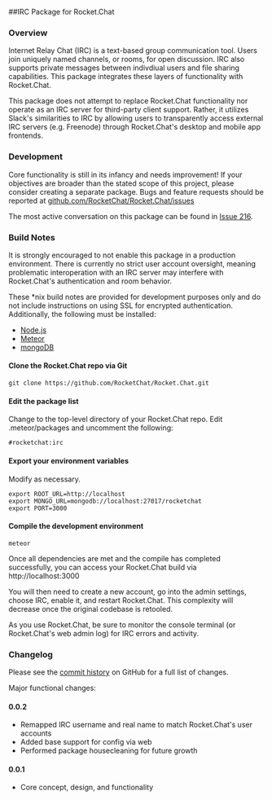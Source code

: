 ##IRC Package for Rocket.Chat

### Overview

Internet Relay Chat (IRC) is a text-based group communication tool. Users join uniquely named channels, or rooms, for open discussion. IRC also supports private messages between indivdiual users and file sharing capabilities. This package integrates these layers of functionality with Rocket.Chat.

This package does not attempt to replace Rocket.Chat functionality nor operate as an IRC server for third-party client support. Rather, it utilizes Slack's similarities to IRC by allowing users to transparently access external IRC servers (e.g. Freenode) through Rocket.Chat's desktop and mobile app frontends.


### Development

Core functionality is still in its infancy and needs improvement! If your objectives are broader than the stated scope of this project, please consider creating a separate package. Bugs and feature requests should be reported at [github.com/RocketChat/Rocket.Chat/issues](https://github.com/RocketChat/Rocket.Chat/issues)

The most active conversation on this package can be found in [Issue 216](https://github.com/RocketChat/Rocket.Chat/issues/216).


### Build Notes

It is strongly encouraged to not enable this package in a production environment. There is currently no strict user account oversight, meaning problematic interoperation with an IRC server may interfere with Rocket.Chat's authentication and room behavior. 

These *nix build notes are provided for development purposes only and do not include instructions on using SSL for encrypted authentication.  Additionally, the following must be installed:

* [Node.js](http://nodejs.org)
* [Meteor](http://www.meteor.com)
* [mongoDB](http://www.mongodb.com)

#### Clone the Rocket.Chat repo via Git

	git clone https://github.com/RocketChat/Rocket.Chat.git

#### Edit the package list

Change to the top-level directory of your Rocket.Chat repo. Edit .meteor/packages and uncomment the following:

	#rocketchat:irc

#### Export your environment variables
Modify as necessary.

	export ROOT_URL=http://localhost
	export MONGO_URL=mongodb://localhost:27017/rocketchat
	export PORT=3000

#### Compile the development environment

	meteor

Once all dependencies are met and the compile has completed successfully, you can access your Rocket.Chat build via http://localhost:3000

You will then need to create a new account, go into the admin settings, choose IRC, enable it, and restart Rocket.Chat. This complexity will decrease once the original codebase is retooled. 

As you use Rocket.Chat, be sure to monitor the console terminal (or Rocket.Chat's web admin log) for IRC errors and activity.


### Changelog

Please see the [commit history](https://github.com/RocketChat/Rocket.Chat/commits/develop/packages/rocketchat-irc) on GitHub for a full list of changes.

Major functional changes:

#### 0.0.2

* Remapped IRC username and real name to match Rocket.Chat's user accounts
* Added base support for config via web
* Performed package housecleaning for future growth

#### 0.0.1
 
  * Core concept, design, and functionality
